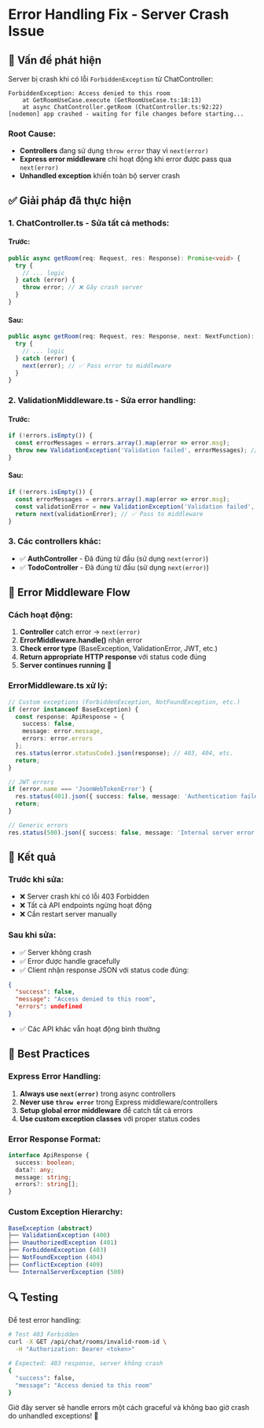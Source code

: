 # Error Handling Fix - Server Crash Issue

## 🚨 **Vấn đề phát hiện**

Server bị crash khi có lỗi `ForbiddenException` từ ChatController:

```
ForbiddenException: Access denied to this room
    at GetRoomUseCase.execute (GetRoomUseCase.ts:18:13)
    at async ChatController.getRoom (ChatController.ts:92:22)
[nodemon] app crashed - waiting for file changes before starting...
```

### **Root Cause:**
- **Controllers** đang sử dụng `throw error` thay vì `next(error)`
- **Express error middleware** chỉ hoạt động khi error được pass qua `next(error)`
- **Unhandled exception** khiến toàn bộ server crash

## ✅ **Giải pháp đã thực hiện**

### **1. ChatController.ts** - Sửa tất cả methods:

#### **Trước:**
```typescript
public async getRoom(req: Request, res: Response): Promise<void> {
  try {
    // ... logic
  } catch (error) {
    throw error; // ❌ Gây crash server
  }
}
```

#### **Sau:**
```typescript
public async getRoom(req: Request, res: Response, next: NextFunction): Promise<void> {
  try {
    // ... logic
  } catch (error) {
    next(error); // ✅ Pass error to middleware
  }
}
```

### **2. ValidationMiddleware.ts** - Sửa error handling:

#### **Trước:**
```typescript
if (!errors.isEmpty()) {
  const errorMessages = errors.array().map(error => error.msg);
  throw new ValidationException('Validation failed', errorMessages); // ❌ Throw
}
```

#### **Sau:**
```typescript
if (!errors.isEmpty()) {
  const errorMessages = errors.array().map(error => error.msg);
  const validationError = new ValidationException('Validation failed', errorMessages);
  return next(validationError); // ✅ Pass to middleware
}
```

### **3. Các controllers khác:**
- ✅ **AuthController** - Đã đúng từ đầu (sử dụng `next(error)`)
- ✅ **TodoController** - Đã đúng từ đầu (sử dụng `next(error)`)

## 🔧 **Error Middleware Flow**

### **Cách hoạt động:**
1. **Controller** catch error → `next(error)`
2. **ErrorMiddleware.handle()** nhận error
3. **Check error type** (BaseException, ValidationError, JWT, etc.)
4. **Return appropriate HTTP response** với status code đúng
5. **Server continues running** 🎯

### **ErrorMiddleware.ts** xử lý:
```typescript
// Custom exceptions (ForbiddenException, NotFoundException, etc.)
if (error instanceof BaseException) {
  const response: ApiResponse = {
    success: false,
    message: error.message,
    errors: error.errors
  };
  res.status(error.statusCode).json(response); // 403, 404, etc.
  return;
}

// JWT errors
if (error.name === 'JsonWebTokenError') {
  res.status(401).json({ success: false, message: 'Authentication failed' });
  return;
}

// Generic errors
res.status(500).json({ success: false, message: 'Internal server error' });
```

## 🚀 **Kết quả**

### **Trước khi sửa:**
- ❌ Server crash khi có lỗi 403 Forbidden
- ❌ Tất cả API endpoints ngừng hoạt động
- ❌ Cần restart server manually

### **Sau khi sửa:**
- ✅ Server không crash
- ✅ Error được handle gracefully
- ✅ Client nhận response JSON với status code đúng:

```json
{
  "success": false,
  "message": "Access denied to this room",
  "errors": undefined
}
```

- ✅ Các API khác vẫn hoạt động bình thường

## 📝 **Best Practices**

### **Express Error Handling:**
1. **Always use `next(error)`** trong async controllers
2. **Never use `throw error`** trong Express middleware/controllers
3. **Setup global error middleware** để catch tất cả errors
4. **Use custom exception classes** với proper status codes

### **Error Response Format:**
```typescript
interface ApiResponse {
  success: boolean;
  data?: any;
  message: string;
  errors?: string[];
}
```

### **Custom Exception Hierarchy:**
```typescript
BaseException (abstract)
├── ValidationException (400)
├── UnauthorizedException (401)  
├── ForbiddenException (403)
├── NotFoundException (404)
├── ConflictException (409)
└── InternalServerException (500)
```

## 🔍 **Testing**

Để test error handling:
```bash
# Test 403 Forbidden
curl -X GET /api/chat/rooms/invalid-room-id \
  -H "Authorization: Bearer <token>"

# Expected: 403 response, server không crash
{
  "success": false,
  "message": "Access denied to this room"
}
```

Giờ đây server sẽ handle errors một cách graceful và không bao giờ crash do unhandled exceptions! 🎯
